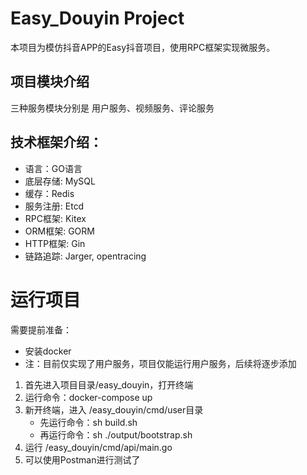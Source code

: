 # Easy_Douyin Project
本项目为模仿抖音APP的Easy抖音项目，使用RPC框架实现微服务。
## 项目模块介绍
三种服务模块分别是 用户服务、视频服务、评论服务
## 技术框架介绍：
- 语言：GO语言
- 底层存储: MySQL
- 缓存：Redis
- 服务注册: Etcd
- RPC框架: Kitex
- ORM框架: GORM
- HTTP框架: Gin
- 链路追踪: Jarger, opentracing
# 运行项目
需要提前准备：
- 安装docker
- 注：目前仅实现了用户服务，项目仅能运行用户服务，后续将逐步添加

1. 首先进入项目目录/easy_douyin，打开终端
2. 运行命令：docker-compose up
3. 新开终端，进入 /easy_douyin/cmd/user目录
    - 先运行命令：sh build.sh 
    - 再运行命令：sh ./output/bootstrap.sh
4. 运行 /easy_douyin/cmd/api/main.go 
5. 可以使用Postman进行测试了
